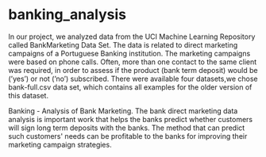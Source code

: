 # banking_analysis

In our project, we analyzed data from the UCI Machine Learning Repository called BankMarketing Data Set. The data is related to direct marketing campaigns of a Portuguese Banking institution. The marketing campaigns were based on phone calls. Often, more than one contact to the same client was required, in order to assess if the product (bank term deposit) would be (’yes’) or not (’no’) subscribed. There were available four datasets,we chose bank-full.csv data set, which contains all examples for the older version of this dataset.

Banking - Analysis of Bank Marketing. The bank direct marketing data analysis is important work that helps the banks predict whether customers will sign long term deposits with the banks. The method that can predict such customers' needs can be profitable to the banks for improving their marketing campaign strategies.

